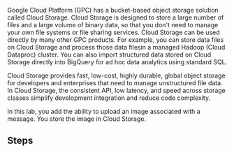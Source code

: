 Google Cloud Platform (GPC) has a bucket-based object storage solution called Cloud Storage. Cloud Storage is designed to store a large number of files and a large volume of binary data, so that you don't need to manage your own file systems or file sharing services. Cloud Storage can be used directly by many other GPC products. For example, you can store data files on Cloud Storage and process those data filesin a managed Hadoop (Cloud Dataproc) cluster. You can also import structured data stored on Cloud Storage directly into BigQuery for ad hoc data analytics using standard SQL.

Cloud Storage provides fast, low-cost, highly durable, global object storage for developers and enterprises that need to manage unstructured file data. In Cloud Storage, the consistent API, low latency, and speed across storage classes simplify development integration and reduce code complexity.

In this lab, you add the ability to upload an image associated with a message. You store the image in Cloud Storage.

## Steps

<!--stackedit_data:
eyJoaXN0b3J5IjpbLTcxMDA1Njc4NF19
-->